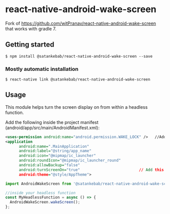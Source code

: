 # react-native-android-wake-screen

Fork of https://github.com/witPranav/react-native-android-wake-screen that works with gradle 7.

## Getting started

`$ npm install @satankebab/react-native-android-wake-screen --save`

### Mostly automatic installation

`$ react-native link @satankebab/react-native-android-wake-screen`

## Usage
This module helps turn the screen display on from within a headless function.

Add the following inside the project manifest (android/app/src/main/AndroidManifest.xml):
```xml
<uses-permission android:name="android.permission.WAKE_LOCK" />   //Add this line
<application
      android:name=".MainApplication"
      android:label="@string/app_name"
      android:icon="@mipmap/ic_launcher"
      android:roundIcon="@mipmap/ic_launcher_round"
      android:allowBackup="false"
      android:turnScreenOn="true"                          // Add this line
      android:theme="@style/AppTheme">
```

```javascript
import AndroidWakeScreen from '@satankebab/react-native-android-wake-screen';

//inside your headless function
const MyHeadlessFunction = async () => {
  AndroidWakeScreen.wakeScreen();
};
```
